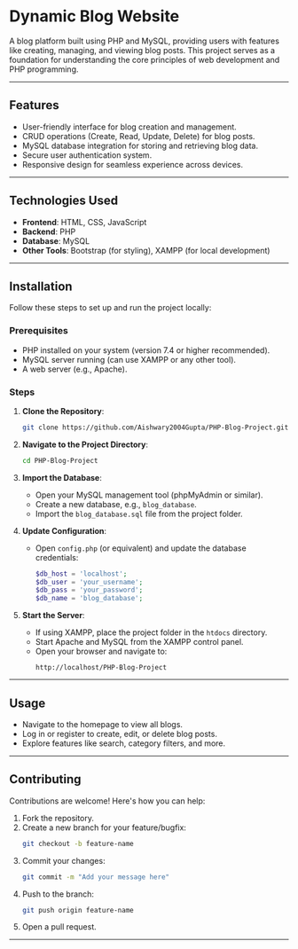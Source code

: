 # Dynamic Blog Website

A blog platform built using PHP and MySQL, providing users with features like creating, managing, and viewing blog posts. This project serves as a foundation for understanding the core principles of web development and PHP programming.

---

## **Features**

- User-friendly interface for blog creation and management.
- CRUD operations (Create, Read, Update, Delete) for blog posts.
- MySQL database integration for storing and retrieving blog data.
- Secure user authentication system.
- Responsive design for seamless experience across devices.

---

## **Technologies Used**

- **Frontend**: HTML, CSS, JavaScript
- **Backend**: PHP
- **Database**: MySQL
- **Other Tools**: Bootstrap (for styling), XAMPP (for local development)

---

## **Installation**

Follow these steps to set up and run the project locally:

### Prerequisites

- PHP installed on your system (version 7.4 or higher recommended).
- MySQL server running (can use XAMPP or any other tool).
- A web server (e.g., Apache).

### Steps

1. **Clone the Repository**:
   ```bash
   git clone https://github.com/Aishwary2004Gupta/PHP-Blog-Project.git
   ```
2. **Navigate to the Project Directory**:
   ```bash
   cd PHP-Blog-Project
   ```
3. **Import the Database**:

   - Open your MySQL management tool (phpMyAdmin or similar).
   - Create a new database, e.g., `blog_database`.
   - Import the `blog_database.sql` file from the project folder.

4. **Update Configuration**:

   - Open `config.php` (or equivalent) and update the database credentials:
     ```php
     $db_host = 'localhost';
     $db_user = 'your_username';
     $db_pass = 'your_password';
     $db_name = 'blog_database';
     ```
 
5. **Start the Server**:
   - If using XAMPP, place the project folder in the `htdocs` directory.
   - Start Apache and MySQL from the XAMPP control panel.
   - Open your browser and navigate to:
     ```
     http://localhost/PHP-Blog-Project
     ```

---

## **Usage**

- Navigate to the homepage to view all blogs.
- Log in or register to create, edit, or delete blog posts.
- Explore features like search, category filters, and more.

---

## **Contributing**

Contributions are welcome! Here's how you can help:

1. Fork the repository.
2. Create a new branch for your feature/bugfix:
   ```bash
   git checkout -b feature-name
   ```
3. Commit your changes:
   ```bash
   git commit -m "Add your message here"
   ```
4. Push to the branch:
   ```bash
   git push origin feature-name
   ```
5. Open a pull request.

---
